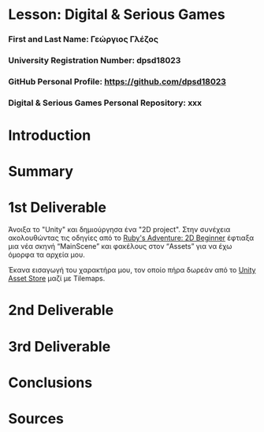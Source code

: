 # Lesson: Digital & Serious Games

### First and Last Name: Γεώργιος Γλέζος
### University Registration Number: dpsd18023
### GitHub Personal Profile: https://github.com/dpsd18023
### Digital & Serious Games Personal Repository: xxx

# Introduction


# Summary
[]()
[]()
[]()
[]()

# 1st Deliverable

Άνοιξα το "Unity" και δημιούργησα ένα "2D project". Στην συνέχεια ακολουθώντας τις οδηγίες από το [Ruby's Adventure: 2D Beginner](https://learn.unity.com/project/ruby-s-2d-rpg?uv=2020.3) έφτιαξα μια νέα σκηνή “MainScene”  και φακέλους στον “Assets” για να έχω όμορφα τα αρχεία μου.

Έκανα εισαγωγή του χαρακτήρα μου, τον οποίο πήρα δωρεάν από το [Unity Asset Store](https://assetstore.unity.com/) μαζί με Tilemaps.


# 2nd Deliverable


# 3rd Deliverable 


# Conclusions


# Sources
